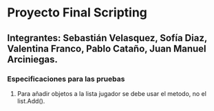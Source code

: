 # Proyecto Final Scripting
## Integrantes: Sebastián Velasquez, Sofía Diaz, Valentina Franco, Pablo Cataño, Juan Manuel Arciniegas.


### Especificaciones para las pruebas
1. Para añadir objetos a la lista jugador se debe usar el metodo, no el list.Add().
